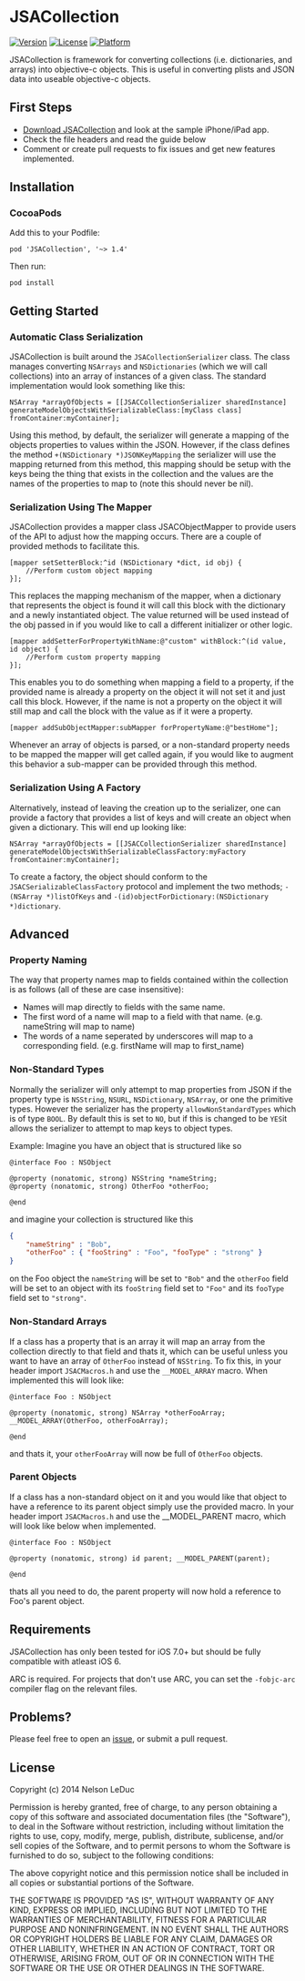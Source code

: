 # JSACollection

[![Version](https://img.shields.io/cocoapods/v/JSACollection.svg?style=flat)](http://cocoadocs.org/docsets/JSACollection)
[![License](https://img.shields.io/cocoapods/l/JSACollection.svg?style=flat)](http://cocoadocs.org/docsets/JSACollection)
[![Platform](https://img.shields.io/cocoapods/p/JSACollection.svg?style=flat)](http://cocoadocs.org/docsets/JSACollection)

JSACollection is framework for converting collections (i.e. dictionaries, and arrays) into objective-c objects. This is useful in converting plists and JSON data into useable objective-c objects.

## First Steps

- [Download JSACollection](https://github.com/NelsonLeDuc/JSACollection/archive/master.zip) and look at the sample iPhone/iPad app.
- Check the file headers and read the guide below
- Comment or create pull requests to fix issues and get new features implemented.

## Installation

### CocoaPods

Add this to your Podfile:

	pod 'JSACollection', '~> 1.4'

Then run:
	
	pod install

## Getting Started

### Automatic Class Serialization

JSACollection is built around the `JSACollectionSerializer` class. The class manages converting `NSArrays` and `NSDictionaries` (which we will call collections) into an array of instances of a given class. The standard implementation would look something like this:

```obj-c
NSArray *arrayOfObjects = [[JSACCollectionSerializer sharedInstance] generateModelObjectsWithSerializableClass:[myClass class] fromContainer:myContainer];
```

Using this method, by default, the serializer will generate a mapping of the objects properties to values within the JSON. However, if the class defines the method `+(NSDictionary *)JSONKeyMapping` the serializer will use the mapping returned from this method, this mapping should be setup with the keys being the thing that exists in the collection and the values are the names of the properties to map to (note this should never be nil).

### Serialization Using The Mapper

JSACollection provides a mapper class JSACObjectMapper to provide users of the API to adjust how the mapping occurs. There are a couple of provided methods to facilitate this.

```obj-c
[mapper setSetterBlock:^id (NSDictionary *dict, id obj) {
    //Perform custom object mapping
}];
```

This replaces the mapping mechanism of the mapper, when a dictionary that represents the object is found it will call this block with the dictionary and a newly instantiated object. The value returned will be used instead of the obj passed in if you would like to call a different initializer or other logic.

```obj-c
[mapper addSetterForPropertyWithName:@"custom" withBlock:^(id value, id object) {
    //Perform custom property mapping
}];
```

This enables you to do something when mapping a field to a property, if the provided name is already a property on the object it will not set it and just call this block. However, if the name is not a property on the object it will still map and call the block with the value as if it were a property.

```obj-c 
[mapper addSubObjectMapper:subMapper forPropertyName:@"bestHome"];
```

Whenever an array of objects is parsed, or a non-standard property needs to be mapped the mapper will get called again, if you would like to augment this behavior a sub-mapper can be provided through this method. 

### Serialization Using A Factory

Alternatively, instead of leaving the creation up to the serializer, one can provide a factory that provides a list of keys and will create an object when given a dictionary. This will end up looking like:

```obj-c
NSArray *arrayOfObjects = [[JSACCollectionSerializer sharedInstance] generateModelObjectsWithSerializableClassFactory:myFactory fromContainer:myContainer];
```

To create a factory, the object should conform to the `JSACSerializableClassFactory` protocol and implement the two methods; `-(NSArray *)listOfKeys` and `-(id)objectForDictionary:(NSDictionary *)dictionary`.

## Advanced

### Property Naming

The way that property names map to fields contained within the collection is as follows (all of these are case insensitive):

- Names will map directly to fields with the same name.
- The first word of a name will map to a field with that name. (e.g. nameString will map to name)
- The words of a name seperated by underscores will map to a corresponding field. (e.g. firstName will map to first_name)

### Non-Standard Types

Normally the serializer will only attempt to map properties from JSON if the property type is `NSString`, `NSURL`, `NSDictionary`, `NSArray`, or one the primitive types. However the serializer has the property `allowNonStandardTypes` which is of type `BOOL`. By default this is set to `NO`, but if this is changed to be `YES`it allows the serializer to attempt to map keys to object types. 

Example: Imagine you have an object that is structured like so
```obj-c
@interface Foo : NSObject

@property (nonatomic, strong) NSString *nameString;
@property (nonatomic, strong) OtherFoo *otherFoo;

@end
```
and imagine your collection is structured like this
```JSON
{
    "nameString" : "Bob",
    "otherFoo" : { "fooString" : "Foo", "fooType" : "strong" }
}
```
on the Foo object the `nameString` will be set to `"Bob"` and the `otherFoo` field will be set to an object with its `fooString` field set to `"Foo"` and its `fooType` field set to `"strong"`.

### Non-Standard Arrays

If a class has a property that is an array it will map an array from the collection directly to that field and thats it, which can be useful unless you want to have an array of `OtherFoo` instead of `NSString`. To fix this, in your header import `JSACMacros.h` and use the `__MODEL_ARRAY` macro. When implemented this will look like:
```obj-c
@interface Foo : NSObject

@property (nonatomic, strong) NSArray *otherFooArray; __MODEL_ARRAY(OtherFoo, otherFooArray);

@end
```
and thats it, your `otherFooArray` will now be full of `OtherFoo` objects.

### Parent Objects

If a class has a non-standard object on it and you would like that object to have a reference to its parent object simply use the provided macro. In your header import `JSACMacros.h` and use the __MODEL_PARENT macro, which will look like below when implemented.
```obj-c
@interface Foo : NSObject

@property (nonatomic, strong) id parent; __MODEL_PARENT(parent);

@end
```
thats all you need to do, the parent property will now hold a reference to Foo's parent object.

## Requirements

JSACollection has only been tested for iOS 7.0+ but should be fully compatible with atleast iOS 6.

ARC is required. For projects that don't use ARC, you can set the `-fobjc-arc` compiler flag on the relevant files.

## Problems?

Please feel free to open an [issue](https://github.com/NelsonLeDuc/JSACollection/issues), or submit a pull request.

## License

Copyright (c) 2014 Nelson LeDuc

Permission is hereby granted, free of charge, to any person obtaining a copy
of this software and associated documentation files (the "Software"), to deal
in the Software without restriction, including without limitation the rights
to use, copy, modify, merge, publish, distribute, sublicense, and/or sell
copies of the Software, and to permit persons to whom the Software is
furnished to do so, subject to the following conditions:

The above copyright notice and this permission notice shall be included in
all copies or substantial portions of the Software.

THE SOFTWARE IS PROVIDED "AS IS", WITHOUT WARRANTY OF ANY KIND, EXPRESS OR
IMPLIED, INCLUDING BUT NOT LIMITED TO THE WARRANTIES OF MERCHANTABILITY,
FITNESS FOR A PARTICULAR PURPOSE AND NONINFRINGEMENT. IN NO EVENT SHALL THE
AUTHORS OR COPYRIGHT HOLDERS BE LIABLE FOR ANY CLAIM, DAMAGES OR OTHER
LIABILITY, WHETHER IN AN ACTION OF CONTRACT, TORT OR OTHERWISE, ARISING FROM,
OUT OF OR IN CONNECTION WITH THE SOFTWARE OR THE USE OR OTHER DEALINGS IN
THE SOFTWARE.
